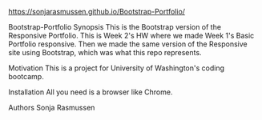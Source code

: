 https://sonjarasmussen.github.io/Bootstrap-Portfolio/


Bootstrap-Portfolio
Synopsis
This is the Bootstrap version of the Responsive Portfolio. This is Week 2's HW where we made Week 1's Basic Portfolio responsive. Then we made the same version of the Responsive site using Bootstrap, which was what this repo represents.

Motivation
This is a project for University of Washington's coding bootcamp.  

Installation
All you need is a browser like Chrome.

Authors
Sonja Rasmussen


